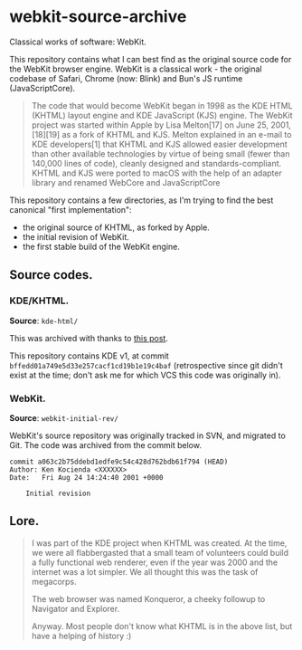 webkit-source-archive
=====================

Classical works of software: WebKit.

This repository contains what I can best find as the original source code for the WebKit browser engine. WebKit is a classical work - the original codebase of Safari, Chrome (now: Blink) and Bun's JS runtime (JavaScriptCore).

> The code that would become WebKit began in 1998 as the KDE HTML (KHTML) layout engine and KDE JavaScript (KJS) engine. The WebKit project was started within Apple by Lisa Melton[17] on June 25, 2001,[18][19] as a fork of KHTML and KJS. Melton explained in an e-mail to KDE developers[1] that KHTML and KJS allowed easier development than other available technologies by virtue of being small (fewer than 140,000 lines of code), cleanly designed and standards-compliant. KHTML and KJS were ported to macOS with the help of an adapter library and renamed WebCore and JavaScriptCore

This repository contains a few directories, as I'm trying to find the best canonical "first implementation":

 - the original source of KHTML, as forked by Apple.
 - the initial revision of WebKit.
 - the first stable build of the WebKit engine. 

## Source codes.

### KDE/KHTML.

**Source**: `kde-html/`

This was archived with thanks to [this post](https://retrocomputing.stackexchange.com/questions/27643/where-can-i-find-the-code-of-the-ancestors-of-the-webkit-family-of-web-browsers?utm_source=chatgpt.com). 

This repository contains KDE v1, at commit `bffedd01a749e5d33e257cacf1cd19b1e19c4baf` (retrospective since git didn't exist at the time; don't ask me for which VCS this code was originally in).

### WebKit.

**Source**: `webkit-initial-rev/`

WebKit's source repository was originally tracked in SVN, and migrated to Git. The code was archived from the commit below.

```
commit a063c2b75ddebd1edfe9c54c428d762bdb61f794 (HEAD)
Author: Ken Kocienda <XXXXXX>
Date:   Fri Aug 24 14:24:40 2001 +0000

    Initial revision
```

## Lore.

> I was part of the KDE project when KHTML was created. At the time, we were all flabbergasted that a small team of volunteers could build a fully functional web renderer, even if the year was 2000 and the internet was a lot simpler. We all thought this was the task of megacorps.
>
> The web browser was named Konqueror, a cheeky followup to Navigator and Explorer.
>
> Anyway. Most people don't know what KHTML is in the above list, but have a helping of history :)
